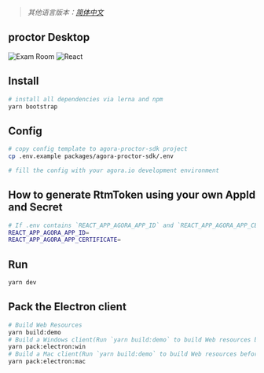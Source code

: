 > _其他语言版本：[简体中文](README.zh.md)_

## proctor Desktop

![Exam Room](https://badgen.net/badge/ExamRoom/1.0.0/orange)
![React](https://badgen.net/badge/React/17.0.0/green)

## Install

```bash
# install all dependencies via lerna and npm
yarn bootstrap
```

## Config

```bash
# copy config template to agora-proctor-sdk project
cp .env.example packages/agora-proctor-sdk/.env

# fill the config with your agora.io development environment
```

## How to generate RtmToken using your own AppId and Secret

```bash
# If .env contains `REACT_APP_AGORA_APP_ID` and `REACT_APP_AGORA_APP_CERTIFICATE` configurations, the client will automatically generate an RTM Token for you
REACT_APP_AGORA_APP_ID=
REACT_APP_AGORA_APP_CERTIFICATE=
```

## Run

```bash
yarn dev
```

## Pack the Electron client

```bash
# Build Web Resources
yarn build:demo
# Build a Windows client(Run `yarn build:demo` to build Web resources before pack electron)
yarn pack:electron:win
# Build a Mac client(Run `yarn build:demo` to build Web resources before pack electron)
yarn pack:electron:mac
```
